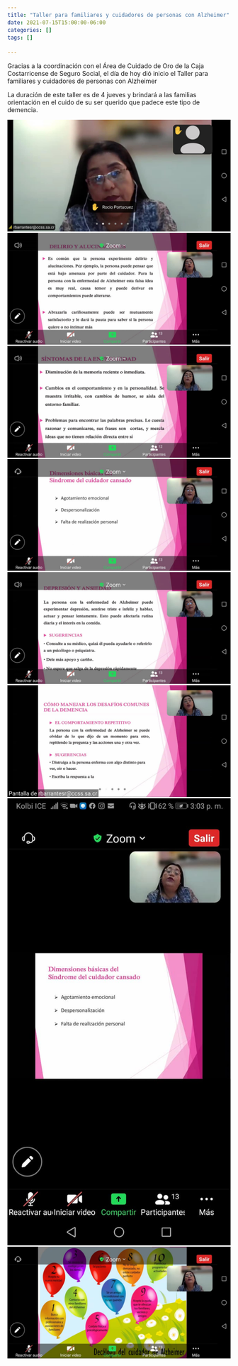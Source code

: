 ```yaml
---
title: "Taller para familiares y cuidadores de personas con Alzheimer"
date: 2021-07-15T15:00:00-06:00
categories: []
tags: []

---
```

Gracias a la coordinación con el Área de Cuidado de Oro de la Caja Costarricense de Seguro Social, el día de hoy dió inicio el Taller para familiares y cuidadores de personas con Alzheimer 
<!--more-->

La duración de este taller es de 4 jueves y brindará a las familias orientación en el cuido de su ser querido que padece este tipo de demencia.

![Image_1](1.jpg)
![Image_2](2.jpg)
![Image_3](3.jpg)
![Image_4](4.jpg)
![Image_5](5.jpg)
![Image_6](6.jpg)
![Image_7](7.jpg)
![Image_8](8.jpg)